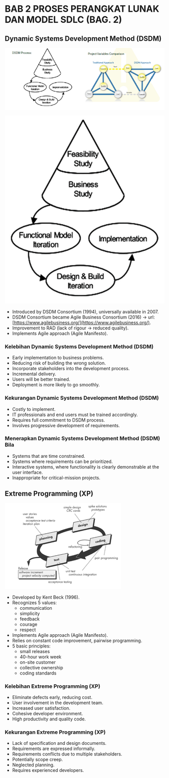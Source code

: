 # BAB 2 PROSES PERANGKAT LUNAK DAN MODEL SDLC (BAG. 2)

## Dynamic Systems Development Method (DSDM)

![DSDM](https://github.com/SyafaHadyan/learn/blob/main/src/Note/Rekayasa%20Perangkat%20Lunak/Pictures/Bab%202/DSDM-0.png)

![DSDM](https://github.com/SyafaHadyan/learn/blob/main/src/Note/Rekayasa%20Perangkat%20Lunak/Pictures/Bab%202/DSDM-1.png)

- Introduced by DSDM Consortium (1994), universally available in 2007.
- DSDM Consortium became Agile Business Consortium (2016) -> url: [https://www.agilebusiness.org/](https://www.agilebusiness.org/).
- Improvement to RAD (lack of rigour -> reduced quality).
- Implements Agile approach (Agile Manifesto).

### Kelebihan Dynamic Systems Development Method (DSDM)

- Early implementation to business problems.
- Reducing risk of building the wrong solution.
- Incorporate stakeholders into the development process.
- Incremental delivery.
- Users will be better trained.
- Deployment is more likely to go smoothly.

### Kekurangan Dynamic Systems Development Method (DSDM)

- Costly to implement.
- IT professionals and end users must be trained accordingly.
- Requires full commitment to DSDM process.
- Involves progressive development of requirements.

### Menerapkan Dynamic Systems Development Method (DSDM) Bila

- Systems that are time constrained.
- Systems where requirements can be prioritized.
- Interactive systems, where functionality is clearly demonstrable at the user interface.
- Inappropriate for critical-mission projects.

## Extreme Programming (XP)

![Extreme Programming](https://github.com/SyafaHadyan/learn/blob/main/src/Note/Rekayasa%20Perangkat%20Lunak/Pictures/Bab%202/ExtremeProgramming.png)

- Developed by Kent Beck (1996).
- Recognizes 5 values:
  - communication
  - simplicity
  - feedback
  - courage
  - respect
- Implements Agile approach (Agile Manifesto).
- Relies on constant code improvement, pairwise programming.
- 5 basic principles:
  - small releases
  - 40-hour work week
  - on-site customer
  - collective ownership
  - coding standards

### Kelebihan Extreme Programming (XP)

- Eliminate defects early, reducing cost.
- User involvement in the development team.
- Increased user satisfaction.
- Cohesive developer environment.
- High productivity and quality code.

### Kekurangan Extreme Programming (XP)

- Lack of specification and design documents.
- Requirements are expressed informally.
- Requirements conflicts due to multiple stakeholders.
- Potentially scope creep.
- Neglected planning.
- Requires experienced developers.
